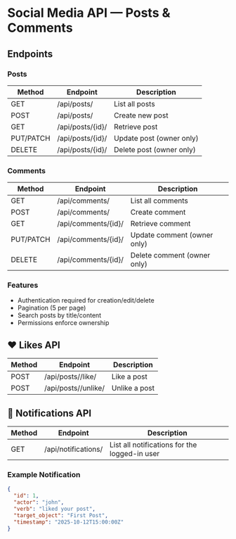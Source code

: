 # Social Media API — Posts & Comments

## Endpoints

### Posts
| Method | Endpoint | Description |
|---------|-----------|-------------|
| GET | /api/posts/ | List all posts |
| POST | /api/posts/ | Create new post |
| GET | /api/posts/{id}/ | Retrieve post |
| PUT/PATCH | /api/posts/{id}/ | Update post (owner only) |
| DELETE | /api/posts/{id}/ | Delete post (owner only) |

### Comments
| Method | Endpoint | Description |
|---------|-----------|-------------|
| GET | /api/comments/ | List all comments |
| POST | /api/comments/ | Create comment |
| GET | /api/comments/{id}/ | Retrieve comment |
| PUT/PATCH | /api/comments/{id}/ | Update comment (owner only) |
| DELETE | /api/comments/{id}/ | Delete comment (owner only) |

### Features
- Authentication required for creation/edit/delete
- Pagination (5 per page)
- Search posts by title/content
- Permissions enforce ownership

## ❤️ Likes API
| Method | Endpoint | Description |
|---------|-----------|-------------|
| POST | /api/posts/<pk>/like/ | Like a post |
| POST | /api/posts/<pk>/unlike/ | Unlike a post |

## 🔔 Notifications API
| Method | Endpoint | Description |
|---------|-----------|-------------|
| GET | /api/notifications/ | List all notifications for the logged-in user |

### Example Notification
```json
{
  "id": 1,
  "actor": "john",
  "verb": "liked your post",
  "target_object": "First Post",
  "timestamp": "2025-10-12T15:00:00Z"
}
